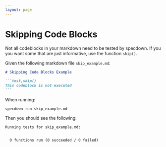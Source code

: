 ```yaml
---
layout: page
---
```


# Skipping Code Blocks

Not all codeblocks in your markdown need to be tested by specdown.
If you you want some that are just informative, use the function `skip()`.

Given the following markdown file `skip_example.md`:

```` markdown
# Skipping Code Blocks Example

```test,skip()
This codeblock is not executed
```
````

When running:

``` shell
specdown run skip_example.md
```

Then you should see the following:

``` text
Running tests for skip_example.md:


  0 functions run (0 succeeded / 0 failed)

```

